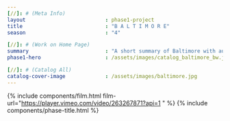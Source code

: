 ```yaml
---
[//]: # (Meta Info)
layout                          : phase1-project
title 					        : "B A L T I M O R E"
season				            : "4"

[//]: # (Work on Home Page)
summary                         : "A short summary of Baltimore with audio from the 1974 film, Willie Dynamite, talking about pimp culture and exploitation of women"
phase1-hero                     : /assets/images/catalog_baltimore_bw.jpg

[//]: # (Catalog All)
catalog-cover-image				: /assets/images/baltimore.jpg
---
```

{% include components/film.html film-url="https://player.vimeo.com/video/263267871?api=1 " %}
{% include components/phase-title.html %}
